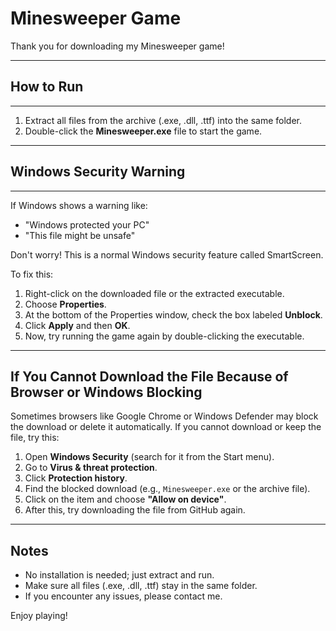 # Minesweeper Game

Thank you for downloading my Minesweeper game!

-------------------------
## How to Run
-------------------------
1. Extract all files from the archive (.exe, .dll, .ttf) into the same folder.
2. Double-click the **Minesweeper.exe** file to start the game.

-------------------------
## Windows Security Warning
-------------------------
If Windows shows a warning like:
- "Windows protected your PC"
- "This file might be unsafe"

Don't worry! This is a normal Windows security feature called SmartScreen.

To fix this:

1. Right-click on the downloaded file or the extracted executable.
2. Choose **Properties**.
3. At the bottom of the Properties window, check the box labeled **Unblock**.
4. Click **Apply** and then **OK**.
5. Now, try running the game again by double-clicking the executable.

---

## If You Cannot Download the File Because of Browser or Windows Blocking

Sometimes browsers like Google Chrome or Windows Defender may block the download or delete it automatically. If you cannot download or keep the file, try this:

1. Open **Windows Security** (search for it from the Start menu).
2. Go to **Virus & threat protection**.
3. Click **Protection history**.
4. Find the blocked download (e.g., `Minesweeper.exe` or the archive file).
5. Click on the item and choose **"Allow on device"**.
6. After this, try downloading the file from GitHub again.

---

## Notes
- No installation is needed; just extract and run.
- Make sure all files (.exe, .dll, .ttf) stay in the same folder.
- If you encounter any issues, please contact me.

Enjoy playing!
